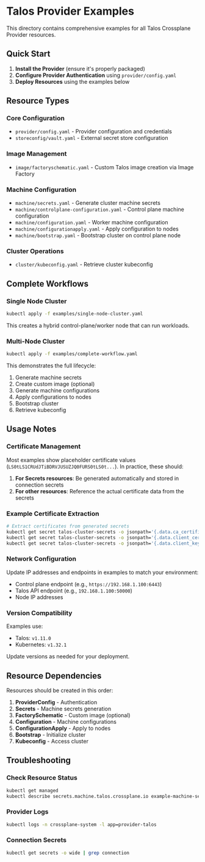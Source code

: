 # Talos Provider Examples

This directory contains comprehensive examples for all Talos Crossplane Provider resources.

## Quick Start

1. **Install the Provider** (ensure it's properly packaged)
2. **Configure Provider Authentication** using `provider/config.yaml`
3. **Deploy Resources** using the examples below

## Resource Types

### Core Configuration
- `provider/config.yaml` - Provider configuration and credentials
- `storeconfig/vault.yaml` - External secret store configuration

### Image Management
- `image/factoryschematic.yaml` - Custom Talos image creation via Image Factory

### Machine Configuration  
- `machine/secrets.yaml` - Generate cluster machine secrets
- `machine/controlplane-configuration.yaml` - Control plane machine configuration
- `machine/configuration.yaml` - Worker machine configuration
- `machine/configurationapply.yaml` - Apply configuration to nodes
- `machine/bootstrap.yaml` - Bootstrap cluster on control plane node

### Cluster Operations
- `cluster/kubeconfig.yaml` - Retrieve cluster kubeconfig

## Complete Workflows

### Single Node Cluster
```bash
kubectl apply -f examples/single-node-cluster.yaml
```

This creates a hybrid control-plane/worker node that can run workloads.

### Multi-Node Cluster
```bash
kubectl apply -f examples/complete-workflow.yaml
```

This demonstrates the full lifecycle:
1. Generate machine secrets
2. Create custom image (optional)
3. Generate machine configurations
4. Apply configurations to nodes  
5. Bootstrap cluster
6. Retrieve kubeconfig

## Usage Notes

### Certificate Management
Most examples show placeholder certificate values (`LS0tLS1CRUdJTiBDRVJUSUZJQ0FURS0tLS0t...`). In practice, these should:

1. **For Secrets resources**: Be generated automatically and stored in connection secrets
2. **For other resources**: Reference the actual certificate data from the secrets

### Example Certificate Extraction
```bash
# Extract certificates from generated secrets
kubectl get secret talos-cluster-secrets -o jsonpath='{.data.ca_certificate}' | base64 -d
kubectl get secret talos-cluster-secrets -o jsonpath='{.data.client_certificate}' | base64 -d  
kubectl get secret talos-cluster-secrets -o jsonpath='{.data.client_key}' | base64 -d
```

### Network Configuration
Update IP addresses and endpoints in examples to match your environment:
- Control plane endpoint (e.g., `https://192.168.1.100:6443`)
- Talos API endpoint (e.g., `192.168.1.100:50000`)
- Node IP addresses

### Version Compatibility
Examples use:
- Talos: `v1.11.0`
- Kubernetes: `v1.32.1`

Update versions as needed for your deployment.

## Resource Dependencies

Resources should be created in this order:

1. **ProviderConfig** - Authentication
2. **Secrets** - Machine secrets generation
3. **FactorySchematic** - Custom image (optional)
4. **Configuration** - Machine configurations
5. **ConfigurationApply** - Apply to nodes
6. **Bootstrap** - Initialize cluster
7. **Kubeconfig** - Access cluster

## Troubleshooting

### Check Resource Status
```bash
kubectl get managed
kubectl describe secrets.machine.talos.crossplane.io example-machine-secrets
```

### Provider Logs
```bash
kubectl logs -n crossplane-system -l app=provider-talos
```

### Connection Secrets
```bash
kubectl get secrets -o wide | grep connection
```